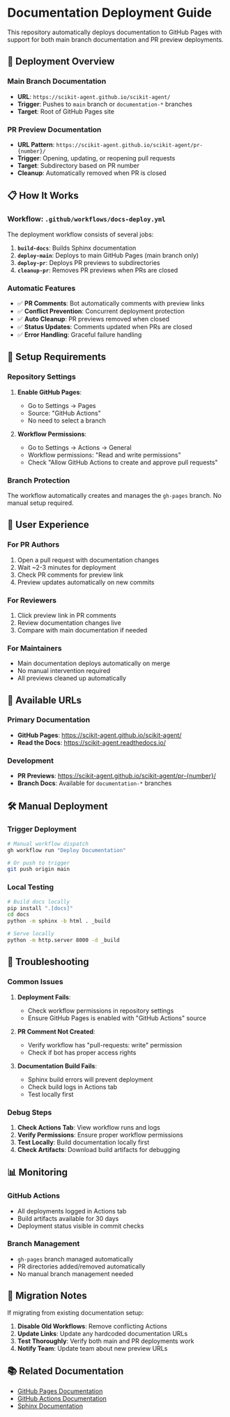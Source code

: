 # Documentation Deployment Guide

This repository automatically deploys documentation to GitHub Pages with support
for both main branch documentation and PR preview deployments.

## 🚀 Deployment Overview

### Main Branch Documentation

- **URL**: `https://scikit-agent.github.io/scikit-agent/`
- **Trigger**: Pushes to `main` branch or `documentation-*` branches
- **Target**: Root of GitHub Pages site

### PR Preview Documentation

- **URL Pattern**: `https://scikit-agent.github.io/scikit-agent/pr-{number}/`
- **Trigger**: Opening, updating, or reopening pull requests
- **Target**: Subdirectory based on PR number
- **Cleanup**: Automatically removed when PR is closed

## 📋 How It Works

### Workflow: `.github/workflows/docs-deploy.yml`

The deployment workflow consists of several jobs:

1. **`build-docs`**: Builds Sphinx documentation
2. **`deploy-main`**: Deploys to main GitHub Pages (main branch only)
3. **`deploy-pr`**: Deploys PR previews to subdirectories
4. **`cleanup-pr`**: Removes PR previews when PRs are closed

### Automatic Features

- ✅ **PR Comments**: Bot automatically comments with preview links
- ✅ **Conflict Prevention**: Concurrent deployment protection
- ✅ **Auto Cleanup**: PR previews removed when closed
- ✅ **Status Updates**: Comments updated when PRs are closed
- ✅ **Error Handling**: Graceful failure handling

## 🔧 Setup Requirements

### Repository Settings

1. **Enable GitHub Pages**:

   - Go to Settings → Pages
   - Source: "GitHub Actions"
   - No need to select a branch

2. **Workflow Permissions**:
   - Go to Settings → Actions → General
   - Workflow permissions: "Read and write permissions"
   - Check "Allow GitHub Actions to create and approve pull requests"

### Branch Protection

The workflow automatically creates and manages the `gh-pages` branch. No manual
setup required.

## 📱 User Experience

### For PR Authors

1. Open a pull request with documentation changes
2. Wait ~2-3 minutes for deployment
3. Check PR comments for preview link
4. Preview updates automatically on new commits

### For Reviewers

1. Click preview link in PR comments
2. Review documentation changes live
3. Compare with main documentation if needed

### For Maintainers

- Main documentation deploys automatically on merge
- No manual intervention required
- All previews cleaned up automatically

## 🔗 Available URLs

### Primary Documentation

- **GitHub Pages**: https://scikit-agent.github.io/scikit-agent/
- **Read the Docs**: https://scikit-agent.readthedocs.io/

### Development

- **PR Previews**: https://scikit-agent.github.io/scikit-agent/pr-{number}/
- **Branch Docs**: Available for `documentation-*` branches

## 🛠️ Manual Deployment

### Trigger Deployment

```bash
# Manual workflow dispatch
gh workflow run "Deploy Documentation"

# Or push to trigger
git push origin main
```

### Local Testing

```bash
# Build docs locally
pip install ".[docs]"
cd docs
python -m sphinx -b html . _build

# Serve locally
python -m http.server 8000 -d _build
```

## 🐛 Troubleshooting

### Common Issues

1. **Deployment Fails**:

   - Check workflow permissions in repository settings
   - Ensure GitHub Pages is enabled with "GitHub Actions" source

2. **PR Comment Not Created**:

   - Verify workflow has "pull-requests: write" permission
   - Check if bot has proper access rights

3. **Documentation Build Fails**:
   - Sphinx build errors will prevent deployment
   - Check build logs in Actions tab
   - Test locally first

### Debug Steps

1. **Check Actions Tab**: View workflow runs and logs
2. **Verify Permissions**: Ensure proper workflow permissions
3. **Test Locally**: Build documentation locally first
4. **Check Artifacts**: Download build artifacts for debugging

## 📊 Monitoring

### GitHub Actions

- All deployments logged in Actions tab
- Build artifacts available for 30 days
- Deployment status visible in commit checks

### Branch Management

- `gh-pages` branch managed automatically
- PR directories added/removed automatically
- No manual branch management needed

## 🔄 Migration Notes

If migrating from existing documentation setup:

1. **Disable Old Workflows**: Remove conflicting Actions
2. **Update Links**: Update any hardcoded documentation URLs
3. **Test Thoroughly**: Verify both main and PR deployments work
4. **Notify Team**: Update team about new preview URLs

## 📚 Related Documentation

- [GitHub Pages Documentation](https://docs.github.com/en/pages)
- [GitHub Actions Documentation](https://docs.github.com/en/actions)
- [Sphinx Documentation](https://www.sphinx-doc.org/)
